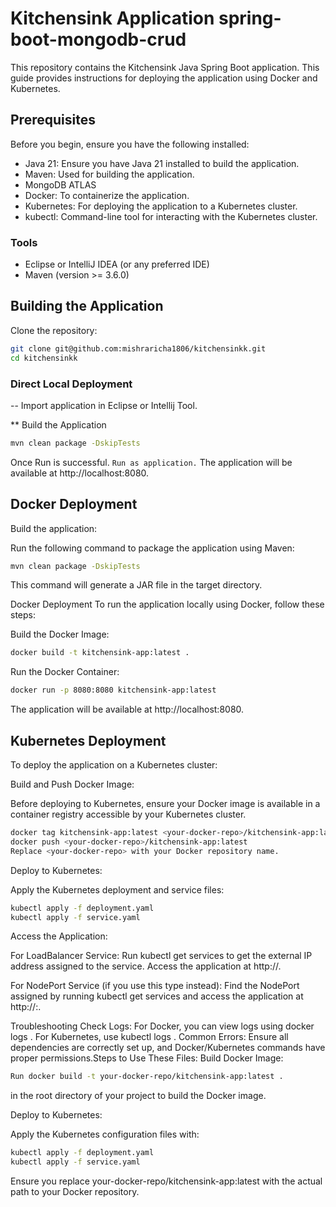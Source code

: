 # Kitchensink Application spring-boot-mongodb-crud
This repository contains the Kitchensink Java Spring Boot application. This guide provides instructions for deploying the application using Docker and Kubernetes.

## Prerequisites
Before you begin, ensure you have the following installed:

- Java 21: Ensure you have Java 21 installed to build the application.
- Maven: Used for building the application.
- MongoDB ATLAS 
- Docker: To containerize the application.
- Kubernetes: For deploying the application to a Kubernetes cluster.
- kubectl: Command-line tool for interacting with the Kubernetes cluster.

### Tools
- Eclipse or IntelliJ IDEA (or any preferred IDE) 
- Maven (version >= 3.6.0)

## Building the Application
Clone the repository:
```bash
git clone git@github.com:mishraricha1806/kitchensinkk.git
cd kitchensinkk
```
### Direct Local Deployment 

-- Import application in Eclipse or Intellij Tool.

** Build the Application


```bash
mvn clean package -DskipTests

```
Once Run is successful.
``` Run as application. ```
The application will be available at http://localhost:8080.


## Docker Deployment 

Build the application:

Run the following command to package the application using Maven:

```bash
mvn clean package -DskipTests

```
This command will generate a JAR file in the target directory.

Docker Deployment
To run the application locally using Docker, follow these steps:

Build the Docker Image:


```bash
docker build -t kitchensink-app:latest .
```
Run the Docker Container:


```bash
docker run -p 8080:8080 kitchensink-app:latest
```
The application will be available at http://localhost:8080.

## Kubernetes Deployment

To deploy the application on a Kubernetes cluster:

Build and Push Docker Image:

Before deploying to Kubernetes, ensure your Docker image is available in a container registry accessible by your Kubernetes cluster.
```bash
docker tag kitchensink-app:latest <your-docker-repo>/kitchensink-app:latest
docker push <your-docker-repo>/kitchensink-app:latest
Replace <your-docker-repo> with your Docker repository name.
```
Deploy to Kubernetes:

Apply the Kubernetes deployment and service files:


```bash
kubectl apply -f deployment.yaml
kubectl apply -f service.yaml
```
Access the Application:

For LoadBalancer Service: Run kubectl get services to get the external IP address assigned to the service. Access the application at http://<external-ip>.

For NodePort Service (if you use this type instead): Find the NodePort assigned by running kubectl get services and access the application at http://<node-ip>:<node-port>.


Troubleshooting
Check Logs: For Docker, you can view logs using docker logs <container-id>. For Kubernetes, use kubectl logs <pod-name>.
Common Errors: Ensure all dependencies are correctly set up, and Docker/Kubernetes commands have proper permissions.Steps to Use These Files:
Build Docker Image:
```bash
Run docker build -t your-docker-repo/kitchensink-app:latest .
```
 in the root directory of your project to build the Docker image.

Deploy to Kubernetes:

Apply the Kubernetes configuration files with:
```bash
kubectl apply -f deployment.yaml
kubectl apply -f service.yaml
```
Ensure you replace your-docker-repo/kitchensink-app:latest with the actual path to your Docker repository.

